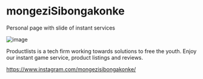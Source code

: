 # mongeziSibongakonke
Personal page with slide of instant services

![image](https://github.com/mngz47/mongeziSibongakonke/assets/15697629/b7409046-cd72-474d-81b1-32fe6295693c)

Productlists is a tech firm working towards solutions to free the youth. Enjoy our instant game service, product listings and reviews.

https://www.instagram.com/mongezisibongakonke/
